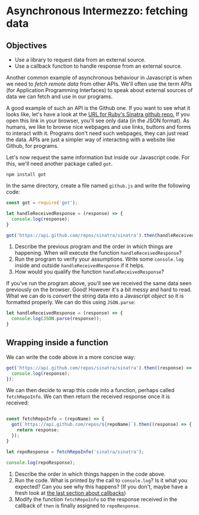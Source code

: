 # Asynchronous Intermezzo: fetching data

## Objectives

 * Use a library to request data from an external source.
 * Use a callback function to handle response from an external source.

Another common example of asynchronous behaviour in Javascript is when we need to *fetch remote data* from other APIs. We'll often use the term APIs (for Application Programming Interfaces) to speak about external sources of data we can fetch and use in our programs.

A good example of such an API is the Github one. If you want to see what it looks like, let's have a look at the [URL for Ruby's Sinatra github repo.](https://api.github.com/repos/sinatra/sinatra) If you open this link in your browser, you'll see only data (in the JSON format). As humans, we like to browse nice webpages and use links, buttons and forms to interact with it. Programs don't need such webpages, they can just read the data. APIs are just a simpler way of interacting with a website like Github, for programs.

Let's now request the same information but inside our Javascript code. For this, we'll need another package called `got`.

```
npm install got
```

In the same directory, create a file named `github.js` and write the following code:

```javascript
const got = require('got');

let handleReceivedResponse = (response) => {
  console.log(response);
}

got('https://api.github.com/repos/sinatra/sinatra').then(handleReceivedResponse);
```

1. Describe the previous program and the order in which things are happening. When will execute the function `handleReceivedResponse`?
2. Run the program to verify your assumptions. Write some `console.log` inside and outside `handleReceivedResponse` if it helps. 
3. How would you qualify the function `handleReceivedResponse`?

If you've run the program above, you'll see we received the same data seen previously on the browser. Good! However it's a bit messy and hard to read. What we can do is *convert* the string data into a Javascript *object* so it is formatted properly. We can do this using `JSON.parse`:

```javascript
let handleReceivedResponse = (response) => {
  console.log(JSON.parse(response));
}
```

## Wrapping inside a function

We can write the code above in a more concise way:

```javascript
got('https://api.github.com/repos/sinatra/sinatra').then((response) => {
  console.log(response);
});
```

We can then decide to wrap this code into a function, perhaps called `fetchRepoInfo`. We can then return the received response once it is received:
```javascript

const fetchRepoInfo = (repoName) => {
  got(`https://api.github.com/repos/${repoName}`).then((response) => {
    return response;
  });
}

let repoResponse = fetchRepoInfo('sinatra/sinatra');

console.log(repoResponse);
```

1. Describe the order in which things happen in the code above.
2. Run the code. What is printed by the call to `console.log`? Is it what you expected? Can you see why this happens? (If you don't, maybe have a fresh look at [the last section about callbacks](6-async.md))
3. Modify the function `fetchRepoInfo` so the response received in the callback of `then` is finally assigned to `repoResponse`.